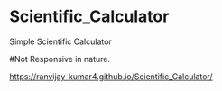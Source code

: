# Scientific_Calculator
Simple Scientific Calculator

#Not Responsive in nature.

https://ranvijay-kumar4.github.io/Scientific_Calculator/

